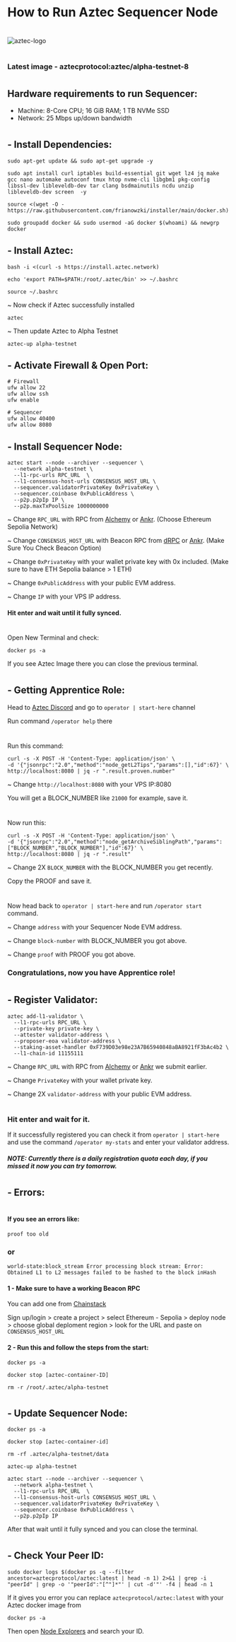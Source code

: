 # How to Run Aztec Sequencer Node 
#
![aztec-logo](https://github.com/user-attachments/assets/b0b56462-dbcf-4afc-8ff9-c9dc000b71f2)
#
### Latest image - aztecprotocol:aztec/alpha-testnet-8
#
## Hardware requirements to run Sequencer:
- Machine: 8-Core CPU; 16 GiB RAM; 1 TB NVMe SSD
- Network: 25 Mbps up/down bandwidth
#
## - Install Dependencies:
```
sudo apt-get update && sudo apt-get upgrade -y
  ```
```
sudo apt install curl iptables build-essential git wget lz4 jq make gcc nano automake autoconf tmux htop nvme-cli libgbm1 pkg-config libssl-dev libleveldb-dev tar clang bsdmainutils ncdu unzip libleveldb-dev screen  -y
```
```
source <(wget -O - https://raw.githubusercontent.com/frianowzki/installer/main/docker.sh)
```
```
sudo groupadd docker && sudo usermod -aG docker $(whoami) && newgrp docker
```
## - Install Aztec:
```
bash -i <(curl -s https://install.aztec.network)
```
```
echo 'export PATH=$PATH:/root/.aztec/bin' >> ~/.bashrc
```
```
source ~/.bashrc
```
~ Now check if Aztec successfully installed
```
aztec
```
~ Then update Aztec to Alpha Testnet
```
aztec-up alpha-testnet
```
## - Activate Firewall & Open Port:
```
# Firewall
ufw allow 22
ufw allow ssh
ufw enable

# Sequencer
ufw allow 40400
ufw allow 8080
```
## - Install Sequencer Node:
```
aztec start --node --archiver --sequencer \
  --network alpha-testnet \
  --l1-rpc-urls RPC_URL  \
  --l1-consensus-host-urls CONSENSUS_HOST_URL \
  --sequencer.validatorPrivateKey 0xPrivateKey \
  --sequencer.coinbase 0xPublicAddress \
  --p2p.p2pIp IP \
  --p2p.maxTxPoolSize 1000000000
```
~ Change `RPC_URL` with RPC from [Alchemy](https://dashboard.alchemy.com/) or [Ankr](https://www.ankr.com/rpc/). (Choose Ethereum Sepolia Network)

~ Change `CONSENSUS_HOST_URL` with Beacon RPC from [dRPC](https://drpc.org/) or [Ankr](https://www.ankr.com/rpc/). (Make Sure You Check Beacon Option)

~ Change `0xPrivateKey` with your wallet private key with 0x included. (Make sure to have ETH Sepolia balance > 1 ETH)

~ Change `0xPublicAddress` with your public EVM address.

~ Change `IP` with your VPS IP address.

#### Hit enter and wait until it fully synced. 
#
Open New Terminal and check:
```
docker ps -a
```
If you see Aztec Image there you can close the previous terminal. 
#
## - Getting Apprentice Role:

Head to [Aztec Discord](https://discord.gg/aztec) and go to `operator | start-here` channel

Run command `/operator help` there
#
 
Run this command:
```
curl -s -X POST -H 'Content-Type: application/json' \
-d '{"jsonrpc":"2.0","method":"node_getL2Tips","params":[],"id":67}' \
http://localhost:8080 | jq -r ".result.proven.number"
```
  ~ Change `http://localhost:8080` with your VPS IP:8080 

You will get a BLOCK_NUMBER like `21000` for example, save it. 
#

Now run this:
```
curl -s -X POST -H 'Content-Type: application/json' \
-d '{"jsonrpc":"2.0","method":"node_getArchiveSiblingPath","params":["BLOCK_NUMBER","BLOCK_NUMBER"],"id":67}' \
http://localhost:8080 | jq -r ".result"
```

  ~ Change 2X `BLOCK_NUMBER` with the BLOCK_NUMBER you get recently. 

Copy the PROOF and save it. 
#
Now head back to `operator | start-here` and run `/operator start` command.

~ Change `address` with your Sequencer Node EVM address.

~ Change `block-number` with BLOCK_NUMBER you got above.

~ Change `proof` with PROOF you got above.

### Congratulations, now you have Apprentice role!

#
#
## - Register Validator: 
```
aztec add-l1-validator \
  --l1-rpc-urls RPC_URL \
  --private-key private-key \
  --attester validator-address \
  --proposer-eoa validator-address \
  --staking-asset-handler 0xF739D03e98e23A7B65940848aBA8921fF3bAc4b2 \
  --l1-chain-id 11155111
```
~ Change `RPC_URL` with RPC from [Alchemy](https://dashboard.alchemy.com/) or [Ankr](https://www.ankr.com/rpc/) we submit earlier. 

~ Change `PrivateKey` with your wallet private key.

~ Change 2X `validator-address` with your public EVM address.
#
### Hit enter and wait for it. 

If it successfully registered you can check it from `operator | start-here` and use the command `/operator my-stats` and enter your validator address. 
##### NOTE: Currently there is a daily registration quota each day, if you missed it now you can try tomorrow.

#
#
#
## - Errors:
#
#### If you see an errors like:
`proof too old`
### or 
`world-state:block_stream Error processing block stream: Error: Obtained L1 to L2 messages failed to be hashed to the block inHash`

#### 1 - Make sure to have a working Beacon RPC

You can add one from [Chainstack](https://console.chainstack.com)

Sign up/login > create a project > select Ethereum - Sepolia > deploy node > choose global deploment region > look for the URL and paste on `CONSENSUS_HOST_URL`

#### 2 - Run this and follow the steps from the start:

```
docker ps -a
```
```
docker stop [aztec-container-ID]
```
```
rm -r /root/.aztec/alpha-testnet
```
#

## - Update Sequencer Node:

```
docker ps -a
```
```
docker stop [aztec-container-id]
```
```
rm -rf .aztec/alpha-testnet/data
```
```
aztec-up alpha-testnet
```
```
aztec start --node --archiver --sequencer \
  --network alpha-testnet \
  --l1-rpc-urls RPC_URL  \
  --l1-consensus-host-urls CONSENSUS_HOST_URL \
  --sequencer.validatorPrivateKey 0xPrivateKey \
  --sequencer.coinbase 0xPublicAddress \
  --p2p.p2pIp IP
```
After that wait until it fully synced and you can close the terminal.
#
#
## - Check Your Peer ID:

```
sudo docker logs $(docker ps -q --filter ancestor=aztecprotocol/aztec:latest | head -n 1) 2>&1 | grep -i "peerId" | grep -o '"peerId":"[^"]*"' | cut -d'"' -f4 | head -n 1
```
If it gives you error you can replace `aztecprotocol/aztec:latest` with your Aztec docker image from 
```
docker ps -a
```
Then open [Node Explorers](https://aztec.nethermind.io/) and search your ID.
